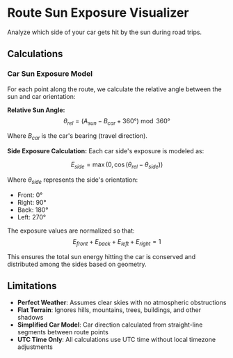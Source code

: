 # Route Sun Exposure Visualizer

Analyze which side of your car gets hit by the sun during road trips.

## Calculations

### Car Sun Exposure Model

For each point along the route, we calculate the relative angle between the sun and car orientation:

**Relative Sun Angle:**
$$\theta_{rel} = (A_{sun} - B_{car} + 360°) \bmod 360°$$

Where $B_{car}$ is the car's bearing (travel direction).

**Side Exposure Calculation:**
Each car side's exposure is modeled as:

$$E_{side} = \max(0, \cos(\theta_{rel} - \theta_{side}))$$

Where $\theta_{side}$ represents the side's orientation:
- Front: $0°$
- Right: $90°$ 
- Back: $180°$
- Left: $270°$

The exposure values are normalized so that:
$$E_{front} + E_{back} + E_{left} + E_{right} = 1$$

This ensures the total sun energy hitting the car is conserved and distributed among the sides based on geometry.

## Limitations

- **Perfect Weather**: Assumes clear skies with no atmospheric obstructions
- **Flat Terrain**: Ignores hills, mountains, trees, buildings, and other shadows
- **Simplified Car Model**: Car direction calculated from straight-line segments between route points
- **UTC Time Only**: All calculations use UTC time without local timezone adjustments